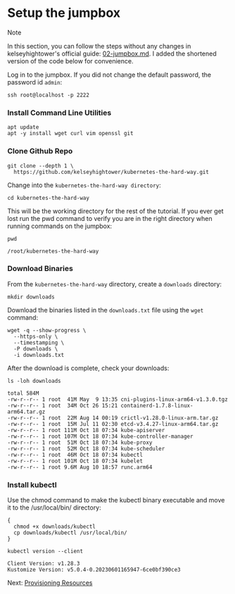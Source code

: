 # Setup the jumpbox

> [!NOTE]
> In this section, you can follow the steps without any changes in kelseyhightower's official guide: [02-jumpbox.md](https://github.com/kelseyhightower/kubernetes-the-hard-way/blob/master/docs/02-jumpbox.md). I added the shortened version of the code below for convenience.

Log in to the jumpbox. If you did not change the default password, the password id `admin`:

```
ssh root@localhost -p 2222
```

### Install Command Line Utilities

```
apt update
apt -y install wget curl vim openssl git
```

### Clone Github Repo

```
git clone --depth 1 \
  https://github.com/kelseyhightower/kubernetes-the-hard-way.git
```

Change into the `kubernetes-the-hard-way directory`:

```
cd kubernetes-the-hard-way
```

This will be the working directory for the rest of the tutorial. If you ever get lost run the pwd command to verify you are in the right directory when running commands on the jumpbox:

```
pwd
```

```
/root/kubernetes-the-hard-way
```

### Download Binaries

From the `kubernetes-the-hard-way` directory, create a `downloads` directory:

```
mkdir downloads
```

Download the binaries listed in the `downloads.txt` file using the `wget` command:

```
wget -q --show-progress \
  --https-only \
  --timestamping \
  -P downloads \
  -i downloads.txt
```

After the download is complete, check your downloads:

```
ls -loh downloads
```

```
total 584M
-rw-r--r-- 1 root  41M May  9 13:35 cni-plugins-linux-arm64-v1.3.0.tgz
-rw-r--r-- 1 root  34M Oct 26 15:21 containerd-1.7.8-linux-arm64.tar.gz
-rw-r--r-- 1 root  22M Aug 14 00:19 crictl-v1.28.0-linux-arm.tar.gz
-rw-r--r-- 1 root  15M Jul 11 02:30 etcd-v3.4.27-linux-arm64.tar.gz
-rw-r--r-- 1 root 111M Oct 18 07:34 kube-apiserver
-rw-r--r-- 1 root 107M Oct 18 07:34 kube-controller-manager
-rw-r--r-- 1 root  51M Oct 18 07:34 kube-proxy
-rw-r--r-- 1 root  52M Oct 18 07:34 kube-scheduler
-rw-r--r-- 1 root  46M Oct 18 07:34 kubectl
-rw-r--r-- 1 root 101M Oct 18 07:34 kubelet
-rw-r--r-- 1 root 9.6M Aug 10 18:57 runc.arm64
```

### Install kubectl

Use the chmod command to make the kubectl binary executable and move it to the /usr/local/bin/ directory:

```
{
  chmod +x downloads/kubectl
  cp downloads/kubectl /usr/local/bin/
}
```

```
kubectl version --client
```

```
Client Version: v1.28.3
Kustomize Version: v5.0.4-0.20230601165947-6ce0bf390ce3
```

Next: [Provisioning Resources](https://github.com/Jaecom/kubernetes-the-hard-way-raspberrypi-docker/blob/main/docs/03-compute-resources.md)
